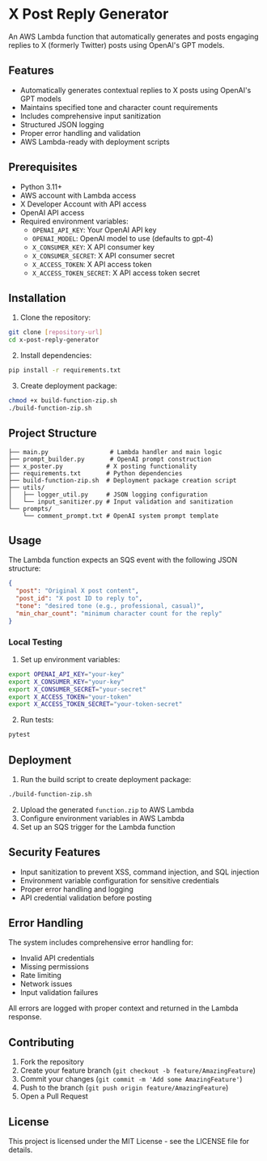 # X Post Reply Generator

An AWS Lambda function that automatically generates and posts engaging replies to X (formerly Twitter) posts using OpenAI's GPT models.

## Features

- Automatically generates contextual replies to X posts using OpenAI's GPT models
- Maintains specified tone and character count requirements
- Includes comprehensive input sanitization
- Structured JSON logging
- Proper error handling and validation
- AWS Lambda-ready with deployment scripts

## Prerequisites

- Python 3.11+
- AWS account with Lambda access
- X Developer Account with API access
- OpenAI API access
- Required environment variables:
    - `OPENAI_API_KEY`: Your OpenAI API key
    - `OPENAI_MODEL`: OpenAI model to use (defaults to gpt-4)
    - `X_CONSUMER_KEY`: X API consumer key
    - `X_CONSUMER_SECRET`: X API consumer secret
    - `X_ACCESS_TOKEN`: X API access token
    - `X_ACCESS_TOKEN_SECRET`: X API access token secret

## Installation

1. Clone the repository:
```bash
git clone [repository-url]
cd x-post-reply-generator
```

2. Install dependencies:
```bash
pip install -r requirements.txt
```

3. Create deployment package:
```bash
chmod +x build-function-zip.sh
./build-function-zip.sh
```

## Project Structure

```
├── main.py                 # Lambda handler and main logic
├── prompt_builder.py       # OpenAI prompt construction
├── x_poster.py            # X posting functionality
├── requirements.txt       # Python dependencies
├── build-function-zip.sh  # Deployment package creation script
├── utils/
│   ├── logger_util.py     # JSON logging configuration
│   └── input_sanitizer.py # Input validation and sanitization
└── prompts/
    └── comment_prompt.txt # OpenAI system prompt template
```

## Usage

The Lambda function expects an SQS event with the following JSON structure:

```json
{
  "post": "Original X post content",
  "post_id": "X post ID to reply to",
  "tone": "desired tone (e.g., professional, casual)",
  "min_char_count": "minimum character count for the reply"
}
```

### Local Testing

1. Set up environment variables:
```bash
export OPENAI_API_KEY="your-key"
export X_CONSUMER_KEY="your-key"
export X_CONSUMER_SECRET="your-secret"
export X_ACCESS_TOKEN="your-token"
export X_ACCESS_TOKEN_SECRET="your-token-secret"
```

2. Run tests:
```bash
pytest
```

## Deployment

1. Run the build script to create deployment package:
```bash
./build-function-zip.sh
```

2. Upload the generated `function.zip` to AWS Lambda
3. Configure environment variables in AWS Lambda
4. Set up an SQS trigger for the Lambda function

## Security Features

- Input sanitization to prevent XSS, command injection, and SQL injection
- Environment variable configuration for sensitive credentials
- Proper error handling and logging
- API credential validation before posting

## Error Handling

The system includes comprehensive error handling for:
- Invalid API credentials
- Missing permissions
- Rate limiting
- Network issues
- Input validation failures

All errors are logged with proper context and returned in the Lambda response.

## Contributing

1. Fork the repository
2. Create your feature branch (`git checkout -b feature/AmazingFeature`)
3. Commit your changes (`git commit -m 'Add some AmazingFeature'`)
4. Push to the branch (`git push origin feature/AmazingFeature`)
5. Open a Pull Request

## License

This project is licensed under the MIT License - see the LICENSE file for details.
